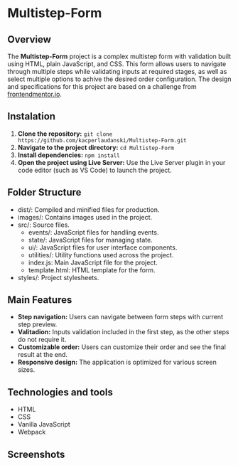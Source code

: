# Multistep-Form 

## Overview 

The **Multistep-Form** project is a complex multistep form with validation built using HTML, plain JavaScript, and CSS. This form allows users to navigate through multiple steps while validating inputs at required stages, as well as select multiple options to achive the desired order configuration. The design and specifications for this project are based on a challenge from [frontendmentor.io](frontendmentor.io).

## Instalation 

1. **Clone the repository:**
`git clone
https://github.com/kacperlaudanski/Multistep-Form.git`
2. **Navigate to the project directory:**
`cd Multistep-Form`
3. **Install dependencies:**
`npm install`
4. **Open the project using Live Server:**
Use the Live Server plugin in your code editor (such as VS Code) to launch the project.

## Folder Structure 

- dist/: Compiled and minified files for production.
- images/: Contains images used in the project.
- src/: Source files.
  -	events/: JavaScript files for handling events.
  - state/: JavaScript files for managing state.
  - ui/: JavaScript files for user interface components.
  - utilities/: Utility functions used across the project.
  - index.js: Main JavaScript file for the project.
  - template.html: HTML template for the form.
- styles/: Project stylesheets.

## Main Features 

- **Step navigation:** Users can navigate between form steps with current step preview.
- **Valitadion:** Inputs validation included in the first step, as the other steps do not require it.
- **Customizable order:** Users can customize their order and see the final result at the end.
- **Responsive design:** The application is optimized for various screen sizes.

## Technologies and tools

- HTML
- CSS
- Vanilla JavaScript
- Webpack 

## Screenshots 
